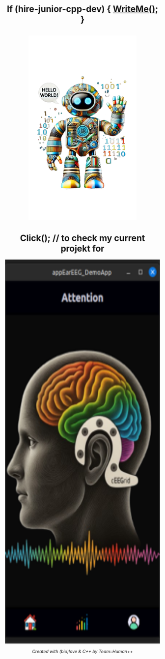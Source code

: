 <h1 align="center"> 
    If (hire-junior-cpp-dev) {
    <a href="https://susannnnnna.com/index.php/cooperation-contact/">
        <b> WriteMe(); </b>
    </a>
    }
</h1>
</br>
<div align="center">
    <img src="https://github.com/Susannnnnna/susannnnnna/blob/main/assets/robo-removebg-preview(1).png" alt="robo" width="350" height="600"/>
</div>

<h1 align="center"> 
    Click(); // to check my current projekt 
    <a href="https://github.com/humanplusplus/EarEEG_DemoApp">
    </a>
    for
</h1>

<div align="center">
    <img src="https://github.com/Susannnnnna/susannnnnna/blob/main/assets/screen_homePage.png" alt="robo" width="1550" height="1250"/>
</div>


<p align="center">
    <i> Created with (bio)love & C++ by Team::Human++ </i>
</p>


## 

<!--
![main page img](https://github.com/Susannnnnna/susannnnnna/blob/main/assets/robo.png)
![me](https://github.com/Susannnnnna/Portfolio/blob/master/assets/gifs/me_gif_think_preview_rev_1.png)
![q](https://github.com/Susannnnnna/Portfolio/blob/master/assets/gifs/illustrations_related_to_programming-removebg-preview.png)
**Susannnnnna/susannnnnna** is a ✨ _special_ ✨ repository because its `README.md` (this file) appears on your GitHub profile.

Here are some ideas to get you started:

- 🔭 I’m currently working on ...
- 🌱 I’m currently learning ...
- 👯 I’m looking to collaborate on ...
- 🤔 I’m looking for help with ...
- 💬 Ask me about ...
- 📫 How to reach me: ...
- 😄 Pronouns: ...
- ⚡ Fun fact: ...
-->
